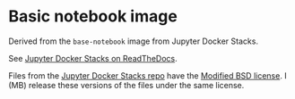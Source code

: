 # Basic notebook image

Derived from the `base-notebook` image from Jupyter Docker Stacks.

See [Jupyter Docker Stacks on
ReadTheDocs](http://jupyter-docker-stacks.readthedocs.io/en/latest/index.html).

Files from the [Jupyter Docker Stacks
repo](https://github.com/jupyter/docker-stacks) have the [Modified BSD
license](https://github.com/jupyter/docker-stacks/blob/master/LICENSE.md).
I (MB) release these versions of the files under the same license.
